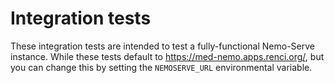 # Integration tests

These integration tests are intended to test a fully-functional Nemo-Serve
instance. While these tests default to https://med-nemo.apps.renci.org/,
but you can change this by setting the `NEMOSERVE_URL` environmental variable. 
